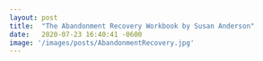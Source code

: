 ```yaml
---
layout: post
title:  "The Abandonment Recovery Workbook by Susan Anderson"
date:   2020-07-23 16:40:41 -0600
image: '/images/posts/AbandonmentRecovery.jpg'
---
```

